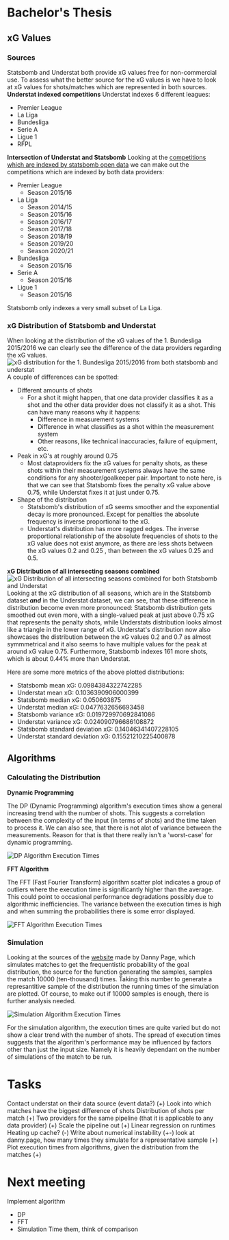 # Bachelor's Thesis
## xG Values
### Sources
Statsbomb and Understat both provide xG values free for non-commercial use. 
To assess what the better source for the xG values is we have to look at xG values for shots/matches which are represented in both sources.
**Understat indexed competitions**
Understat indexes 6 different leagues:
- Premier League
- La Liga
- Bundesliga
- Serie A
- Ligue 1
- RFPL

**Intersection of Understat and Statsbomb**
Looking at the [competitions which are indexed by statsbomb open data](https://github.com/statsbomb/open-data/blob/master/data/competitions.json) we can make out the competitions which are indexed by both data providers:
- Premier League
    - Season 2015/16
- La Liga
    - Season 2014/15
    - Season 2015/16
    - Season 2016/17
    - Season 2017/18
    - Season 2018/19
    - Season 2019/20
    - Season 2020/21
- Bundesliga
    - Season 2015/16
- Serie A
    - Season 2015/16
- Ligue 1
    - Season 2015/16

Statsbomb only indexes a very small subset of La Liga.

### xG Distribution of Statsbomb and Understat
When looking at the distribution of the xG values of the 1. Bundesliga 2015/2016 we can clearly see the difference of the data providers regarding the xG values.
<img src="graphs/1. Bundesliga_2015-2016_xg_distribution.png" alt="xG distribution for the 1. Bundesliga 2015/2016 from both statsbomb and understat">
A couple of differences can be spotted:
- Different amounts of shots
    - For a shot it might happen, that one data provider classifies it as a shot and the other data provider does not classify it as a shot. This can have many reasons why it happens:
        - Difference in measurement systems
        - Difference in what classifies as a shot within the measurement system
        - Other reasons, like technical inaccuracies, failure of equipment, etc.
- Peak in xG's at roughly around 0.75
    - Most dataproviders fix the xG values for penalty shots, as these shots within their measurement systems always have the same conditions for any shooter/goalkeeper pair. Important to note here, is that we can see that Statsbomb fixes the penalty xG value above 0.75, while Understat fixes it at just under 0.75.
- Shape of the distribution
    - Statsbomb's distribution of xG seems smoother and the exponential decay is more pronounced. Except for penalties the absolute frequency is inverse proportional to the xG.
    - Understat's distribution has more ragged edges. The inverse proportional relationship of the absolute frequencies of shots to the xG value does not exist anymore, as there are less shots between the xG values 0.2 and 0.25 , than between the xG values 0.25 and 0.5.

**xG Distribution of all intersecting seasons combined**
<img src="graphs/all_xg_distribution.png" alt="xG Distribution of all intersecting seasons combined for both Statsbomb and Understat">
Looking at the xG distribution of all seasons, which are in the Statsbomb dataset ***and*** in the Understat dataset, we can see, that these difference in distribution become even more pronounced:
Statsbomb distribution gets smoothed out even more, with a single-valued peak at just above 0.75 xG that represents the penalty shots, while Understats distribution looks almost like a triangle in the lower range of xG. Understat's distribution now also showcases the distribution between the xG values 0.2 and 0.7 as almost symmmetrical and it also seems to have multiple values for the peak at around xG value 0.75.
Furthermore, Statsbomb indexes 161 more shots, which is about 0.44% more than Understat.

Here are some more metrics of the above plotted distributions:
- Statsbomb mean xG: 0.0984384322742285
- Understat mean xG: 0.1036390906000399
- Statsbomb median xG: 0.050603875
- Understat median xG: 0.0477632656693458
- Statsbomb variance xG: 0.019729970692841086
- Understat variance xG: 0.024090796686108872
- Statsbomb standard deviation xG: 0.14046341407228105
- Understat standard deviation xG: 0.15521210225400878

## Algorithms
### Calculating the Distribution
**Dynamic Programming**

The DP (Dynamic Programming) algorithm's execution times show a general increasing trend with the number of shots. This suggests a correlation between the complexity of the input (in terms of shots) and the time taken to process it. We can also see, that there is not alot of variance between the measurements. Reason for that is that there really isn't a 'worst-case' for dynamic programming.

![DP Algorithm Execution Times](graphs/2_execution_times_dp.png)

**FFT Algorithm**

The FFT (Fast Fourier Transform) algorithm scatter plot indicates a group of outliers where the execution time is significantly higher than the average. This could point to occasional performance degradations possibly due to algorithmic inefficiencies. The variance between the execution times is high and when summing the probabilities there is some error displayed.

![FFT Algorithm Execution Times](graphs/2_execution_times_fft.png)

### Simulation
Looking at the sources of the [website](https://danny.page/expected_goals) made by Danny Page, which simulates matches to get the frequentistic probability of the goal distribution, the source for the function generating the samples, samples the match 10000 (ten-thousand) times. Taking this number to generate a represantitive sample of the distribution the running times of the simulation are plotted. Of course, to make out if 10000 samples is enough, there is further analysis needed.

![Simulation Algorithm Execution Times](graphs/2_execution_times_simulation.png)

For the simulation algorithm, the execution times are quite varied but do not show a clear trend with the number of shots. The spread of execution times suggests that the algorithm's performance may be influenced by factors other than just the input size. Namely it is heavily dependant on the number of simulations of the match to be run.


# Tasks
Contact understat on their data source (event data?) (+)
Look into which matches have the biggest difference of shots
Distribution of shots per match (+)
Two providers for the same pipeline (that it is applicable to any data provider) (+)
Scale the pipeline out (+)
Linear regression on runtimes
Heating up cache? (-)
Write about numerical instability (+-)
look at danny.page, how many times they simulate for a representative sample (+)
Plot execution times from algorithms, given the distribution from the matches (+)
# Next meeting
Implement algorithm
- DP
- FFT
- Simulation
Time them, think of comparison